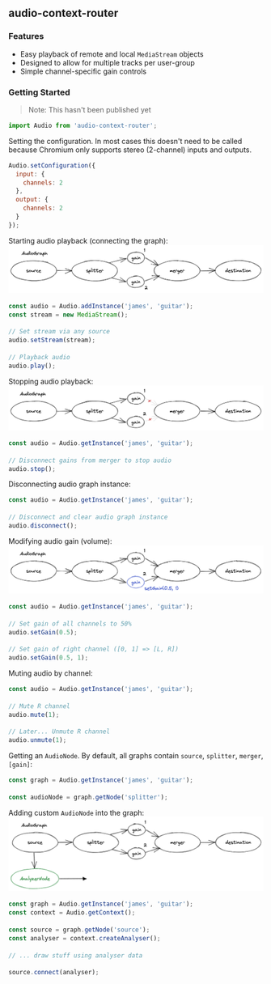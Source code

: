 ## audio-context-router

### Features
- Easy playback of remote and local `MediaStream` objects
- Designed to allow for multiple tracks per user-group
- Simple channel-specific gain controls

### Getting Started
> Note: This hasn't been published yet

```js
import Audio from 'audio-context-router';
```

Setting the configuration. In most cases this doesn't need to be called because Chromium only supports stereo (2-channel) inputs and outputs.
```js
Audio.setConfiguration({
  input: {
    channels: 2
  },
  output: {
    channels: 2
  }
});
```

Starting audio playback (connecting the graph):
![Simple Playback](./diagrams/graph-1.png)

```js
const audio = Audio.addInstance('james', 'guitar');
const stream = new MediaStream();

// Set stream via any source
audio.setStream(stream);

// Playback audio
audio.play();
```


Stopping audio playback:
![Simple Stop Playback](./diagrams/graph-5.png)

```js
const audio = Audio.getInstance('james', 'guitar');

// Disconnect gains from merger to stop audio
audio.stop();
```


Disconnecting audio graph instance:

```js
const audio = Audio.getInstance('james', 'guitar');

// Disconnect and clear audio graph instance
audio.disconnect();
```


Modifying audio gain (volume):
![Audio gain diagram](./diagrams/graph-2.png)

```js
const audio = Audio.getInstance('james', 'guitar');

// Set gain of all channels to 50%
audio.setGain(0.5);

// Set gain of right channel ([0, 1] => [L, R])
audio.setGain(0.5, 1);
```


Muting audio by channel:

```js
const audio = Audio.getInstance('james', 'guitar');

// Mute R channel
audio.mute(1);

// Later... Unmute R channel
audio.unmute(1);
```

Getting an `AudioNode`. By default, all graphs contain `source`, `splitter`, `merger`, `[gain]`:

```js
const graph = Audio.getInstance('james', 'guitar');

const audioNode = graph.getNode('splitter');
```


Adding custom `AudioNode` into the graph:
![Analyzer Node](./diagrams/graph-6.png)

```js
const graph = Audio.getInstance('james', 'guitar');
const context = Audio.getContext();

const source = graph.getNode('source');
const analyser = context.createAnalyser();

// ... draw stuff using analyser data

source.connect(analyser);
```

